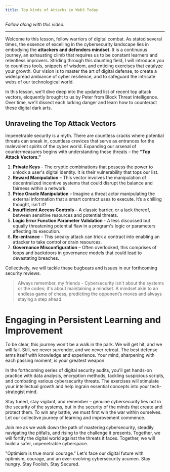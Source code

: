```yaml
---
title: Top kinds of Attacks in Web3 Today
---
```


_Follow along with this video:_



---

Welcome to this lesson, fellow warriors of digital combat. As stated several times, the essence of excelling in the cybersecurity landscape lies in embodying the **attackers and defenders mindset**. It is a continuous journey, an exhausting climb that requires us to be constant learners and relentless improvers. Striding through this daunting field, I will introduce you to countless tools, snippets of wisdom, and enticing exercises that catalyze your growth. Our vision is to master the art of digital defense, to create a widespread ambiance of cyber resilience, and to safeguard the intricate webs of our technological world.

In this lesson, we'll dive deep into the updated list of recent top attack vectors, eloquently brought to us by Peter from Block Threat Intelligence. Over time, we'll dissect each lurking danger and learn how to counteract these digital dark arts.

## Unraveling the Top Attack Vectors

Impenetrable security is a myth. There are countless cracks where potential threats can sneak in, countless crevices that serve as entrances for the malevolent spirits of the cyber world. Expanding our arsenal of countermeasures begins with understanding these threats – the **“Top Attack Vectors.”**

1. **Private Keys** - The cryptic combinations that possess the power to unlock a user's digital identity. It is their vulnerability that tops our list.
2. **Reward Manipulation** – This vector involves the manipulation of decentralized incentive systems that could disrupt the balance and fairness within a network.
3. **Price Oracle Manipulation** – Imagine a threat actor manipulating the external information that a smart contract uses to execute. It’s a chilling thought, isn't it?
4. **Insufficient Access Controls** – A classic barrier, or a lack thereof, between sensitive resources and potential threats.
5. **Logic Error Function Parameter Validation** - A less discussed but equally threatening potential flaw in a program's logic or parameters affecting its execution.
6. **Re-entrance** - This sneaky attack can trick a contract into enabling an attacker to take control or drain resources.
7. **Governance Misconfiguration** – Often overlooked, this comprises of loops and backdoors in governance models that could lead to devastating breaches.

Collectively, we will tackle these bugbears and issues in our forthcoming security reviews.

> Always remember, my friends - Cybersecurity isn't about the systems or the codes; it's about maintaining a mindset. A mindset akin to an endless game of chess, predicting the opponent’s moves and always staying a step ahead.

# Engaging in Persistent Learning and Improvement

To be clear, this journey won't be a walk in the park. We will get hit, and we will fall. Still, we never surrender, and we never retreat. The best defense arms itself with knowledge and experience. Your mind, sharpening with each passing moment, is your greatest weapon.

In the forthcoming series of digital security audits, you'll get hands-on practice with data analysis, encryption methods, tackling suspicious scripts, and combating various cybersecurity threats. The exercises will stimulate your intellectual growth and help ingrain essential concepts into your tech-strategist mind.

Stay tuned, stay vigilant, and remember – genuine cybersecurity lies not in the security of the systems, but in the security of the minds that create and protect them. To win any battle, we must first win the war within ourselves. Let our collective journey of learning and improvement commence.

Join me as we walk down the path of mastering cybersecurity, steadily navigating the pitfalls, and rising to the challenge it presents. Together, we will fortify the digital world against the threats it faces. Together, we will build a safer, unpenetrable cyberspace.

"Optimism is true moral courage." Let's face our digital future with optimism, courage, and an ever-evolving cybersecurity acumen. Stay hungry. Stay Foolish. Stay Secured.
